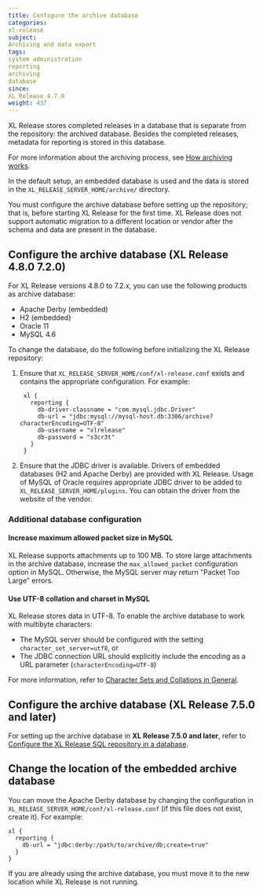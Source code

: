 ```yaml
---
title: Configure the archive database
categories:
xl-release
subject:
Archiving and data export
tags:
system administration
reporting
archiving
database
since:
XL Release 4.7.0
weight: 437
---
```


XL Release stores completed releases in a database that is separate from the repository: the archived database. Besides the completed releases, metadata for reporting is stored in this database.

For more information about the archiving process, see [How archiving works](/xl-release/concept/how-archiving-works.html).

In the default setup, an embedded database is used and the data is stored in the
`XL_RELEASE_SERVER_HOME/archive/` directory.

You must configure the archive database before setting up the repository; that is, before starting XL Release for the first time. XL Release does not support automatic migration to a different location or vendor after the schema and data are present in the database.

## Configure the archive database (XL Release 4.8.0 7.2.0)

For XL Release versions 4.8.0 to 7.2.x, you can use the following products as archive database:

* Apache Derby (embedded)
* H2 (embedded)
* Oracle 11
* MySQL 4.6

To change the database, do the following before initializing the XL Release repository:

1. Ensure that `XL_RELEASE_SERVER_HOME/conf/xl-release.conf` exists and contains the appropriate configuration. For example:

        xl {
          reporting {
            db-driver-classname = "com.mysql.jdbc.Driver"
            db-url = "jdbc:mysql://mysql-host.db:3306/archive?characterEncoding=UTF-8"
            db-username = "xlrelease"
            db-password = "s3cr3t"
          }
        }

2. Ensure that the JDBC driver is available. Drivers of embedded databases (H2 and Apache Derby) are provided with XL Release. Usage of MySQL of Oracle requires appropriate JDBC driver to be added to `XL_RELEASE_SERVER_HOME/plugins`. You can obtain the driver from the website of the vendor.

### Additional database configuration

#### Increase maximum allowed packet size in MySQL

XL Release supports attachments up to 100 MB. To store large attachments in the archive database, increase the `max_allowed_packet` configuration option in MySQL. Otherwise, the MySQL server may return "Packet Too Large" errors.

#### Use UTF-8 collation and charset in MySQL

XL Release stores data in UTF-8. To enable the archive database to work with multibyte characters:

* The MySQL server should be configured with the setting `character_set_server=utf8`, or
* The JDBC connection URL should explicitly include the encoding as a URL parameter (`characterEncoding=UTF-8`)

For more information, refer to [Character Sets and Collations in General](https://dev.mysql.com/doc/refman/5.5/en/charset-general.html).

## Configure the archive database (XL Release 7.5.0 and later)

For setting up the archive database in **XL Release 7.5.0 and later**, refer to [Configure the XL Release SQL repository in a database](/xl-release/how-to/configure-the-xl-release-sql-repository-in-a-database.html).

## Change the location of the embedded archive database

You can move the Apache Derby database by changing the configuration in `XL_RELEASE_SERVER_HOME/conf/xl-release.conf` (if this file does not exist, create it). For example:

    xl {
      reporting {
        db-url = "jdbc:derby:/path/to/archive/db;create=true"
      }
    }

If you are already using the archive database, you must move it to the new location while XL Release is not running.
